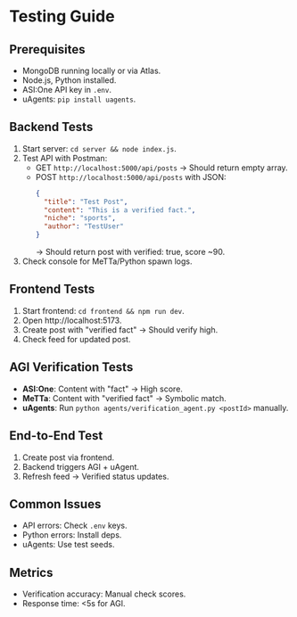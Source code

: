 # Testing Guide

## Prerequisites
- MongoDB running locally or via Atlas.
- Node.js, Python installed.
- ASI:One API key in `.env`.
- uAgents: `pip install uagents`.

## Backend Tests
1. Start server: `cd server && node index.js`.
2. Test API with Postman:
   - GET `http://localhost:5000/api/posts` → Should return empty array.
   - POST `http://localhost:5000/api/posts` with JSON:
     ```json
     {
       "title": "Test Post",
       "content": "This is a verified fact.",
       "niche": "sports",
       "author": "TestUser"
     }
     ```
     → Should return post with verified: true, score ~90.
3. Check console for MeTTa/Python spawn logs.

## Frontend Tests
1. Start frontend: `cd frontend && npm run dev`.
2. Open http://localhost:5173.
3. Create post with "verified fact" → Should verify high.
4. Check feed for updated post.

## AGI Verification Tests
- **ASI:One**: Content with "fact" → High score.
- **MeTTa**: Content with "verified fact" → Symbolic match.
- **uAgents**: Run `python agents/verification_agent.py <postId>` manually.

## End-to-End Test
1. Create post via frontend.
2. Backend triggers AGI + uAgent.
3. Refresh feed → Verified status updates.

## Common Issues
- API errors: Check `.env` keys.
- Python errors: Install deps.
- uAgents: Use test seeds.

## Metrics
- Verification accuracy: Manual check scores.
- Response time: <5s for AGI.
